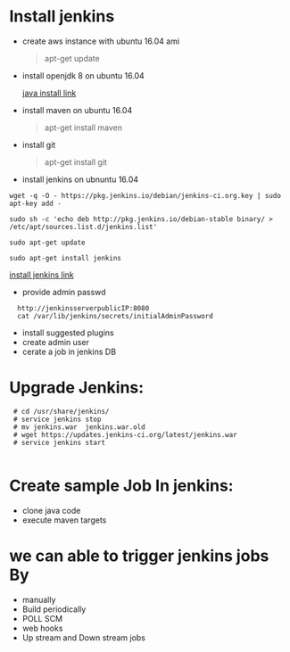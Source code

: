 # Install jenkins
 *  create  aws instance with ubuntu 16.04 ami
    >  apt-get update

 *  install openjdk 8 on ubuntu 16.04

    [java install link](https://www.linode.com/docs/development/java/install-java-on-ubuntu-16-04/)
 * install maven on ubuntu 16.04
     > apt-get install maven
 * install git 
     > apt-get install git
 * install jenkins on ubnuntu 16.04
   
```
wget -q -O - https://pkg.jenkins.io/debian/jenkins-ci.org.key | sudo apt-key add -

sudo sh -c 'echo deb http://pkg.jenkins.io/debian-stable binary/ > /etc/apt/sources.list.d/jenkins.list'

sudo apt-get update

sudo apt-get install jenkins

```
[install jenkins link](https://wiki.jenkins.io/display/JENKINS/Installing+Jenkins+on+Ubuntu)

* provide admin passwd 
```
  http://jenkinsserverpublicIP:8080
  cat /var/lib/jenkins/secrets/initialAdminPassword
``` 
* install suggested plugins
* create admin user 
* cerate a job in jenkins DB


# Upgrade Jenkins:

```
 # cd /usr/share/jenkins/
 # service jenkins stop
 # mv jenkins.war  jenkins.war.old
 # wget https://updates.jenkins-ci.org/latest/jenkins.war
 # service jenkins start


```


# Create sample Job In jenkins:
  * clone java code
  * execute maven targets
# we can able to trigger jenkins jobs By
  * manually
  * Build periodically 
  * POLL SCM
  * web hooks
  * Up stream and Down stream jobs
  
